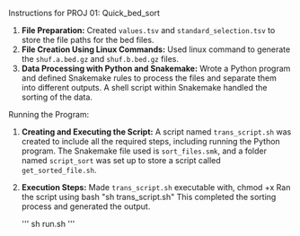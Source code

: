 Instructions for PROJ 01: Quick_bed_sort

1. **File Preparation:**
    Created `values.tsv` and `standard_selection.tsv` to store the file paths for the bed files.
2. **File Creation Using Linux Commands:**
    Used linux command to generate the `shuf.a.bed.gz` and `shuf.b.bed.gz` files.
3. **Data Processing with Python and Snakemake:**
   Wrote a Python program and defined Snakemake rules to process the files and separate them into different outputs.
   A shell script within Snakemake handled the sorting of the data.
     
Running the Program:

1. **Creating and Executing the Script:**
    A script named `trans_script.sh` was created to include all the required steps, including running the Python program.
    The Snakemake file used is `sort_files.smk`, and a folder named `script_sort` was set up to store a script called `get_sorted_file.sh`.

2. **Execution Steps:**
    Made `trans_script.sh` executable with, chmod +x 
    Ran the script using bash "sh trans_script.sh"
    This completed the sorting process and generated the output.

   '''
   sh run.sh
   '''
   
